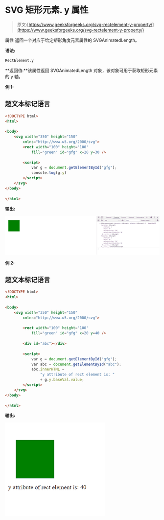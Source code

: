 # SVG 矩形元素. y 属性

> 原文:[https://www.geeksforgeeks.org/svg-rectelement-y-property/](https://www.geeksforgeeks.org/svg-rectelement-y-property/)

属性 返回一个对应于给定矩形角度元素属性的 SVGAnimatedLength。

**语法:**

```html
RectElement.y
```

**返回值:**该属性返回 SVGAnimatedLength 对象，该对象可用于获取矩形元素的 y 轴。

**例 1:**

## 超文本标记语言

```html
<!DOCTYPE html> 
<html> 

<body> 
    <svg width="350" height="150" 
        xmlns="http://www.w3.org/2000/svg">
        <rect width="100" height='100' 
            fill="green" id="gfg" x=20 y=30 />

        <script>
            var g = document.getElementById("gfg");
            console.log(g.y)
        </script>
    </svg>
</body> 

</html>
```

**输出:**

![](img/7626c458a56a70f93865356fc3dae8d2.png)

**例 2:**

## 超文本标记语言

```html
<!DOCTYPE html> 
<html> 

<body> 
    <svg width="350" height="150" 
        xmlns="http://www.w3.org/2000/svg">

        <rect width="100" height='100' 
            fill="green" id="gfg" x=20 y=40 />

        <div id="abc"></div>

        <script>
            var g = document.getElementById("gfg");
            var abc = document.getElementById("abc");
            abc.innerHTML = 
                "y attribute of rect element is: "
                + g.y.baseVal.value;
        </script>
    </svg>
</body> 

</html>
```

**输出:**

![](img/3cf0426d386f46063bc775494b559864.png)